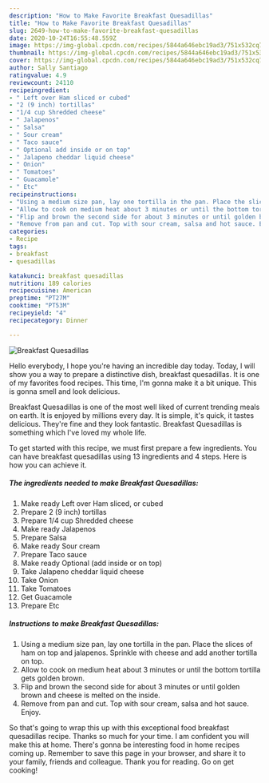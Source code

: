 ```yaml
---
description: "How to Make Favorite Breakfast Quesadillas"
title: "How to Make Favorite Breakfast Quesadillas"
slug: 2649-how-to-make-favorite-breakfast-quesadillas
date: 2020-10-24T16:55:48.559Z
image: https://img-global.cpcdn.com/recipes/5844a646ebc19ad3/751x532cq70/breakfast-quesadillas-recipe-main-photo.jpg
thumbnail: https://img-global.cpcdn.com/recipes/5844a646ebc19ad3/751x532cq70/breakfast-quesadillas-recipe-main-photo.jpg
cover: https://img-global.cpcdn.com/recipes/5844a646ebc19ad3/751x532cq70/breakfast-quesadillas-recipe-main-photo.jpg
author: Sally Santiago
ratingvalue: 4.9
reviewcount: 24110
recipeingredient:
- " Left over Ham sliced or cubed"
- "2 (9 inch) tortillas"
- "1/4 cup Shredded cheese"
- " Jalapenos"
- " Salsa"
- " Sour cream"
- " Taco sauce"
- " Optional add inside or on top"
- " Jalapeno cheddar liquid cheese"
- " Onion"
- " Tomatoes"
- " Guacamole"
- " Etc"
recipeinstructions:
- "Using a medium size pan, lay one tortilla in the pan. Place the slices of ham on top and jalapenos. Sprinkle with cheese and add another tortilla on top."
- "Allow to cook on medium heat about 3 minutes or until the bottom tortilla gets golden brown."
- "Flip and brown the second side for about 3 minutes or until golden brown and cheese is melted on the inside."
- "Remove from pan and cut. Top with sour cream, salsa and hot sauce. Enjoy."
categories:
- Recipe
tags:
- breakfast
- quesadillas

katakunci: breakfast quesadillas 
nutrition: 189 calories
recipecuisine: American
preptime: "PT27M"
cooktime: "PT53M"
recipeyield: "4"
recipecategory: Dinner

---
```



![Breakfast Quesadillas](https://img-global.cpcdn.com/recipes/5844a646ebc19ad3/751x532cq70/breakfast-quesadillas-recipe-main-photo.jpg)

Hello everybody, I hope you're having an incredible day today. Today, I will show you a way to prepare a distinctive dish, breakfast quesadillas. It is one of my favorites food recipes. This time, I'm gonna make it a bit unique. This is gonna smell and look delicious.

Breakfast Quesadillas is one of the most well liked of current trending meals on earth. It is enjoyed by millions every day. It is simple, it's quick, it tastes delicious. They're fine and they look fantastic. Breakfast Quesadillas is something which I've loved my whole life.




To get started with this recipe, we must first prepare a few ingredients. You can have breakfast quesadillas using 13 ingredients and 4 steps. Here is how you can achieve it.

<!--inarticleads1-->

##### The ingredients needed to make Breakfast Quesadillas:

1. Make ready  Left over Ham sliced, or cubed
1. Prepare 2 (9 inch) tortillas
1. Prepare 1/4 cup Shredded cheese
1. Make ready  Jalapenos
1. Prepare  Salsa
1. Make ready  Sour cream
1. Prepare  Taco sauce
1. Make ready  Optional (add inside or on top)
1. Take  Jalapeno cheddar liquid cheese
1. Take  Onion
1. Take  Tomatoes
1. Get  Guacamole
1. Prepare  Etc




<!--inarticleads2-->

##### Instructions to make Breakfast Quesadillas:

1. Using a medium size pan, lay one tortilla in the pan. Place the slices of ham on top and jalapenos. Sprinkle with cheese and add another tortilla on top.
1. Allow to cook on medium heat about 3 minutes or until the bottom tortilla gets golden brown.
1. Flip and brown the second side for about 3 minutes or until golden brown and cheese is melted on the inside.
1. Remove from pan and cut. Top with sour cream, salsa and hot sauce. Enjoy.




So that's going to wrap this up with this exceptional food breakfast quesadillas recipe. Thanks so much for your time. I am confident you will make this at home. There's gonna be interesting food in home recipes coming up. Remember to save this page in your browser, and share it to your family, friends and colleague. Thank you for reading. Go on get cooking!

